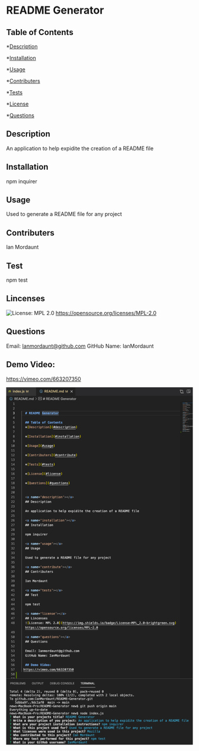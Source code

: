 

  # README Generator

  ## Table of Contents
  *[Description](#description)

  *[Installation](#installation)

  *[Usage](#usage)

  *[Contributers](#contribute)

  *[Tests](#tests)

  *[License](#license)

  *[Questions](#questions)


  <a name='description'></a>
  ## Description

  An application to help expidite the creation of a README file

  <a name='installation'></a>
  ## Installation

  npm inquirer

  <a name='usage'></a>
  ## Usage

  Used to generate a README file for any project

  <a name='contribute'></a>
  ## Contributers

  Ian Mordaunt

  <a name='tests'></a>
  ## Test

  npm test

  <a name='license'></a>
  ## Lincenses
  ![License: MPL 2.0](https://img.shields.io/badge/License-MPL_2.0-brightgreen.svg) https://opensource.org/licenses/MPL-2.0

  <a name='questions'></a>
  ## Questions

  Email: Ianmordaunt@github.com 
  GitHub Name: IanMordaunt 

  ## Demo Video: 
 https://vimeo.com/663207350

 ![alt txt](https://github.com/IanMordaunt/README-Generator/blob/main/assets/Screen%20Shot%202022-01-07%20at%209.05.28%20AM.png)

 